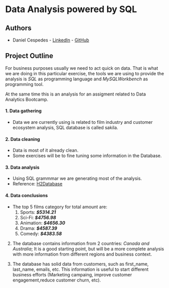 # Data Analysis powered by SQL

## Authors 
* Daniel Cespedes - [LinkedIn](https://www.linkedin.com/in/selinzorob/) - [GitHub](https://github.com/danielczz)

## Project Outline

For business purposes usually we need to act quick on data. That is what we are doing in this particular exercise, the tools we are using to provide the analysis is _SQL_ as programming language and _MySQLWorkbench_ as programming tool. 

At the same time this is an analysis for an assigment related to Data Analytics Bootcamp. 

#### **1. Data gathering**
- Data we are currently using is related to film industry and customer ecosystem analysis, SQL database is called sakila. 

#### **2. Data cleaning**
- Data is most of it already clean. 
- Some exercises will be to fine tuning some information in the Database. 

#### **3. Data analysis** 
- Using SQL grammmar we are generating most of the analysis.
- Reference:    [H2Database](http://www.h2database.com/html/grammar.html)

#### **4. Data conclusions** 

+ The top 5 films category for total amount are: 
    1. Sports:      _**$5314.21**_
    2. Sci-Fi:      _**$4756.98**_      
    3. Animation:  _**$4656.30**_
    4. Drama:       _**$4587.39**_
    5. Comedy:      _**$4383.58**_

2. The database contains information from 2 countries: _Canada and Australia_; It is a good starting point, but will be a more complete analysis with more information from different regions and business context.

3. The database has solid data from customers, such as first_name, last_name, emails, etc. This information is useful to start different business efforts (Marketing campaing, improve customer engagement,reduce customer churn, etc). 